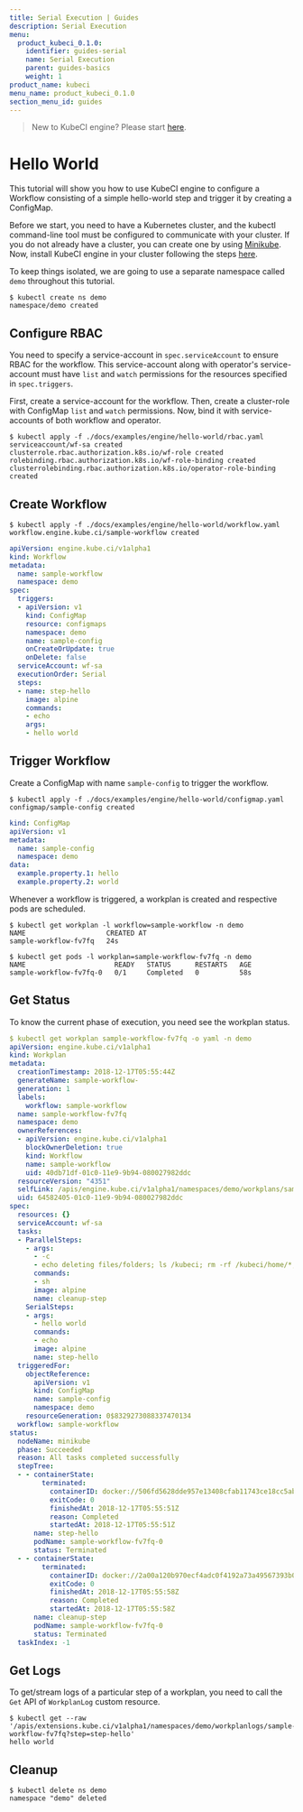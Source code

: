 ```yaml
---
title: Serial Execution | Guides
description: Serial Execution
menu:
  product_kubeci_0.1.0:
    identifier: guides-serial
    name: Serial Execution
    parent: guides-basics
    weight: 1
product_name: kubeci
menu_name: product_kubeci_0.1.0
section_menu_id: guides
---
```


> New to KubeCI engine? Please start [here](/docs/concepts/README.md).

# Hello World

This tutorial will show you how to use KubeCI engine to configure a Workflow consisting of a simple hello-world step and trigger it by creating a ConfigMap.

Before we start, you need to have a Kubernetes cluster, and the kubectl command-line tool must be configured to communicate with your cluster. If you do not already have a cluster, you can create one by using [Minikube](https://github.com/kubernetes/minikube). Now, install KubeCI engine in your cluster following the steps [here](/docs/setup/engine/install.md).

To keep things isolated, we are going to use a separate namespace called `demo` throughout this tutorial.

```console
$ kubectl create ns demo
namespace/demo created
```

## Configure RBAC

You need to specify a service-account in `spec.serviceAccount` to ensure RBAC for the workflow. This service-account along with operator's service-account must have `list` and `watch` permissions for the resources specified in `spec.triggers`.

First, create a service-account for the workflow. Then, create a cluster-role with ConfigMap `list` and `watch` permissions. Now, bind it with service-accounts of both workflow and operator.

```console
$ kubectl apply -f ./docs/examples/engine/hello-world/rbac.yaml
serviceaccount/wf-sa created
clusterrole.rbac.authorization.k8s.io/wf-role created
rolebinding.rbac.authorization.k8s.io/wf-role-binding created
clusterrolebinding.rbac.authorization.k8s.io/operator-role-binding created
```

## Create Workflow

```console
$ kubectl apply -f ./docs/examples/engine/hello-world/workflow.yaml
workflow.engine.kube.ci/sample-workflow created
```

```yaml
apiVersion: engine.kube.ci/v1alpha1
kind: Workflow
metadata:
  name: sample-workflow
  namespace: demo
spec:
  triggers:
  - apiVersion: v1
    kind: ConfigMap
    resource: configmaps
    namespace: demo
    name: sample-config
    onCreateOrUpdate: true
    onDelete: false
  serviceAccount: wf-sa
  executionOrder: Serial
  steps:
  - name: step-hello
    image: alpine
    commands:
    - echo
    args:
    - hello world
```

## Trigger Workflow

Create a ConfigMap with name `sample-config` to trigger the workflow.

```console
$ kubectl apply -f ./docs/examples/engine/hello-world/configmap.yaml
configmap/sample-config created
```

```yaml
kind: ConfigMap
apiVersion: v1
metadata:
  name: sample-config
  namespace: demo
data:
  example.property.1: hello
  example.property.2: world
```

Whenever a workflow is triggered, a workplan is created and respective pods are scheduled.

```console
$ kubectl get workplan -l workflow=sample-workflow -n demo
NAME                    CREATED AT
sample-workflow-fv7fq   24s
```

```console
$ kubectl get pods -l workplan=sample-workflow-fv7fq -n demo
NAME                      READY   STATUS      RESTARTS   AGE
sample-workflow-fv7fq-0   0/1     Completed   0          58s
```

## Get Status

To know the current phase of execution, you need see the workplan status.

```yaml
$ kubectl get workplan sample-workflow-fv7fq -o yaml -n demo
apiVersion: engine.kube.ci/v1alpha1
kind: Workplan
metadata:
  creationTimestamp: 2018-12-17T05:55:44Z
  generateName: sample-workflow-
  generation: 1
  labels:
    workflow: sample-workflow
  name: sample-workflow-fv7fq
  namespace: demo
  ownerReferences:
  - apiVersion: engine.kube.ci/v1alpha1
    blockOwnerDeletion: true
    kind: Workflow
    name: sample-workflow
    uid: 40db71df-01c0-11e9-9b94-080027982ddc
  resourceVersion: "4351"
  selfLink: /apis/engine.kube.ci/v1alpha1/namespaces/demo/workplans/sample-workflow-fv7fq
  uid: 64582405-01c0-11e9-9b94-080027982ddc
spec:
  resources: {}
  serviceAccount: wf-sa
  tasks:
  - ParallelSteps:
    - args:
      - -c
      - echo deleting files/folders; ls /kubeci; rm -rf /kubeci/home/*; rm -rf /kubeci/workspace/*
      commands:
      - sh
      image: alpine
      name: cleanup-step
    SerialSteps:
    - args:
      - hello world
      commands:
      - echo
      image: alpine
      name: step-hello
  triggeredFor:
    objectReference:
      apiVersion: v1
      kind: ConfigMap
      name: sample-config
      namespace: demo
    resourceGeneration: 0$8329273088337470134
  workflow: sample-workflow
status:
  nodeName: minikube
  phase: Succeeded
  reason: All tasks completed successfully
  stepTree:
  - - containerState:
        terminated:
          containerID: docker://506fd5628dde957e13408cfab11743ce18cc5ab5cb67eac1f3227802f89eb321
          exitCode: 0
          finishedAt: 2018-12-17T05:55:51Z
          reason: Completed
          startedAt: 2018-12-17T05:55:51Z
      name: step-hello
      podName: sample-workflow-fv7fq-0
      status: Terminated
  - - containerState:
        terminated:
          containerID: docker://2a00a120b970ecf4adc0f4192a73a49567393b0c3563ddf8330327aaf5828259
          exitCode: 0
          finishedAt: 2018-12-17T05:55:58Z
          reason: Completed
          startedAt: 2018-12-17T05:55:58Z
      name: cleanup-step
      podName: sample-workflow-fv7fq-0
      status: Terminated
  taskIndex: -1
```

## Get Logs

To get/stream logs of a particular step of a workplan, you need to call the `Get` API of `WorkplanLog` custom resource.

```console
$ kubectl get --raw '/apis/extensions.kube.ci/v1alpha1/namespaces/demo/workplanlogs/sample-workflow-fv7fq?step=step-hello'
hello world
```

## Cleanup

```console
$ kubectl delete ns demo
namespace "demo" deleted
```
